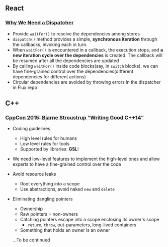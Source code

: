 ## React

### [Why We Need a Dispatcher](http://facebook.github.io/react/blog/2014/07/30/flux-actions-and-the-dispatcher.html#why-we-need-a-dispatcher)

* Provide `waitFor()` to resolve the dependencies among stores
* `dispatch()` method provides a simple, **synchronous iteration** through the callbacks, invoking each in turn.
* When `waitFor()` is encountered in a callback, the execution stops, and **a new iteration cycle over the dependencies** is created. The callback will be resumed after all the dependencies are updated
* By calling `waitFor()` inside code blocks(say, in `switch` blocks), we can have fine-grained control over the dependencies(different dependencies for different actions)
* Circular dependencies are avoided by throwing errors in the dispatcher in Flux repo

## C++

### [CppCon 2015: Bjarne Stroustrup “Writing Good C++14”](https://www.youtube.com/watch?v=1OEu9C51K2A)

* Coding guidelines
  * High level rules for humans
  * Low level rules for tools
  * Supported by libraries: **GSL**!
* We need low-level features to implement the high-level ones and allow experts to have a fine-grained control over the code
* Avoid resource leaks
  * Root everything into a scope
  * Use abstractions, avoid naked `new` and `delete`
* Eliminating dangling pointers
  * Ownership
  * Raw pointers = non-owners
  * Catching pointers escape into a scope enclosing its owner's scope
    * `return`, `throw`, out-parameters, long-lived containers
  * Something that holds an owner is an owner

  ...To be continued
